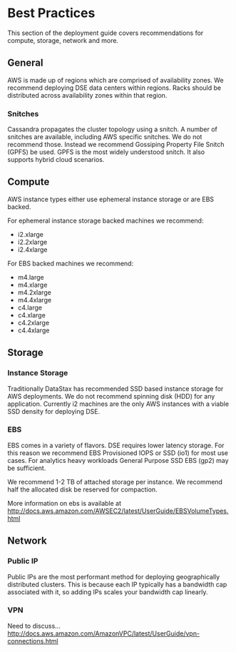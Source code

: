 # Best Practices

This section of the deployment guide covers recommendations for compute, storage, network and more.

## General

AWS is made up of regions which are comprised of availability zones.  We recommend deploying DSE data centers within regions.  Racks should be distributed across availability zones within that region.

### Snitches

Cassandra propagates the cluster topology using a snitch.  A number of snitches are available, including AWS specific snitches.  We do not recommend those.  Instead we recommend Gossiping Property File Snitch (GPFS) be used.  GPFS is the most widely understood snitch.  It also supports hybrid cloud scenarios.

## Compute

AWS instance types either use ephemeral instance storage or are EBS backed.

For ephemeral instance storage backed machines we recommend:
* i2.xlarge
* i2.2xlarge
* i2.4xlarge

For EBS backed machines we recommend:
* m4.large
* m4.xlarge
* m4.2xlarge
* m4.4xlarge
* c4.large
* c4.xlarge
* c4.2xlarge
* c4.4xlarge

## Storage

### Instance Storage

Traditionally DataStax has recommended SSD based instance storage for AWS deployments.  We do not recommend spinning disk (HDD) for any application.  Currently i2 machines are the only AWS instances with a viable SSD density for deploying DSE.

### EBS

EBS comes in a variety of flavors.  DSE requires lower latency storage.  For this reason we recommend EBS Provisioned IOPS or SSD (io1) for most use cases.  For analytics heavy workloads General Purpose SSD EBS (gp2) may be sufficient.

We recommend 1-2 TB of attached storage per instance.  We recommend half the allocated disk be reserved for compaction.

More information on ebs is available at http://docs.aws.amazon.com/AWSEC2/latest/UserGuide/EBSVolumeTypes.html

## Network

### Public IP

Public IPs are the most performant method for deploying geographically distributed clusters.  This is because each IP typically has a bandwidth cap associated with it, so adding IPs scales your bandwidth cap linearly.

### VPN

Need to discuss...
http://docs.aws.amazon.com/AmazonVPC/latest/UserGuide/vpn-connections.html
